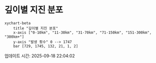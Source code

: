 # 깊이별 지진 분포

```mermaid
xychart-beta
    title "깊이별 지진 분포"
    x-axis ["0-10km", "11-30km", "31-70km", "71-150km", "151-300km", "300km+"]
    y-axis "발생 횟수" 0 --> 1747
    bar [729, 1745, 132, 21, 1, 2]
```

업데이트 시간: 2025-09-18 22:04:02
